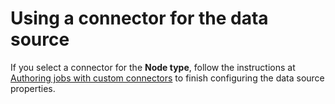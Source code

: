 # Using a connector for the data source<a name="edit-jobs-source-connectors"></a>

If you select a connector for the **Node type**, follow the instructions at [Authoring jobs with custom connectors](connectors-chapter.md#job-authoring-custom-connectors) to finish configuring the data source properties\.
